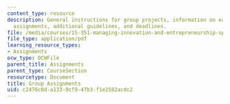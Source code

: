 ```yaml
---
content_type: resource
description: General instructions for group projects, information on each of three
  assignments, additional guidelines, and deadlines.
file: /media/courses/15-351-managing-innovation-and-entrepreneurship-spring-2008/c2476c8da1339cf947b3f1e2582acdc2_group.pdf
file_type: application/pdf
learning_resource_types:
- Assignments
ocw_type: OCWFile
parent_title: Assignments
parent_type: CourseSection
resourcetype: Document
title: Group Assignments
uid: c2476c8d-a133-9cf9-47b3-f1e2582acdc2
---
```

